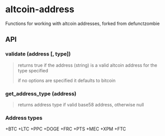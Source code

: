 # altcoin-address #
Functions for working with altcoin addresses, forked from defunctzombie

## API ##

### validate (address [, type]) ###

> returns true if the address (string) is a valid altcoin address for the type specified
>
> if no options are specified it defaults to bitcoin

### get_address_type (address) ###

> returns address type if valid base58 address, otherwise null

### Address types ###

+BTC
+LTC
+PPC
+DOGE
+FRC
+PTS
+MEC
+XPM
+FTC

